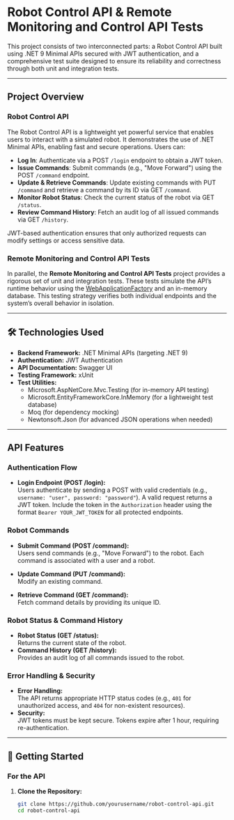 # Robot Control API & Remote Monitoring and Control API Tests

This project consists of two interconnected parts: a Robot Control API built using .NET 9 Minimal APIs secured with JWT authentication, and a comprehensive test suite designed to ensure its reliability and correctness through both unit and integration tests.

---

## Project Overview

### Robot Control API
The Robot Control API is a lightweight yet powerful service that enables users to interact with a simulated robot. It demonstrates the use of .NET Minimal APIs, enabling fast and secure operations. Users can:

- **Log In**: Authenticate via a POST `/login` endpoint to obtain a JWT token.
- **Issue Commands**: Submit commands (e.g., "Move Forward") using the POST `/command` endpoint.
- **Update & Retrieve Commands**: Update existing commands with PUT `/command` and retrieve a command by its ID via GET `/command`.
- **Monitor Robot Status**: Check the current status of the robot via GET `/status`.
- **Review Command History**: Fetch an audit log of all issued commands via GET `/history`.

JWT-based authentication ensures that only authorized requests can modify settings or access sensitive data.

### Remote Monitoring and Control API Tests
In parallel, the **Remote Monitoring and Control API Tests** project provides a rigorous set of unit and integration tests. These tests simulate the API’s runtime behavior using the [WebApplicationFactory](https://learn.microsoft.com/en-us/aspnet/core/test/integration-tests) and an in-memory database. This testing strategy verifies both individual endpoints and the system’s overall behavior in isolation.

---

## 🛠️ Technologies Used

- **Backend Framework:** .NET Minimal APIs (targeting .NET 9)
- **Authentication:** JWT Authentication
- **API Documentation:** Swagger UI
- **Testing Framework:** xUnit
- **Test Utilities:**
  - Microsoft.AspNetCore.Mvc.Testing (for in-memory API testing)
  - Microsoft.EntityFrameworkCore.InMemory (for a lightweight test database)
  - Moq (for dependency mocking)
  - Newtonsoft.Json (for advanced JSON operations when needed)

---

## API Features

### Authentication Flow

- **Login Endpoint (POST /login):**  
  Users authenticate by sending a POST with valid credentials (e.g., `username: "user", password: "password"`). A valid request returns a JWT token. Include the token in the `Authorization` header using the format `Bearer YOUR_JWT_TOKEN` for all protected endpoints.

### Robot Commands

- **Submit Command (POST /command):**  
  Users send commands (e.g., "Move Forward") to the robot. Each command is associated with a user and a robot.
  
- **Update Command (PUT /command):**  
  Modify an existing command.
  
- **Retrieve Command (GET /command):**  
  Fetch command details by providing its unique ID.

### Robot Status & Command History

- **Robot Status (GET /status):**  
  Returns the current state of the robot.
- **Command History (GET /history):**  
  Provides an audit log of all commands issued to the robot.

### Error Handling & Security

- **Error Handling:**  
  The API returns appropriate HTTP status codes (e.g., `401` for unauthorized access, and `404` for non-existent resources).  
- **Security:**  
  JWT tokens must be kept secure. Tokens expire after 1 hour, requiring re-authentication.

---

## 🚀 Getting Started

### For the API

1. **Clone the Repository:**
   ```bash
   git clone https://github.com/yourusername/robot-control-api.git
   cd robot-control-api
